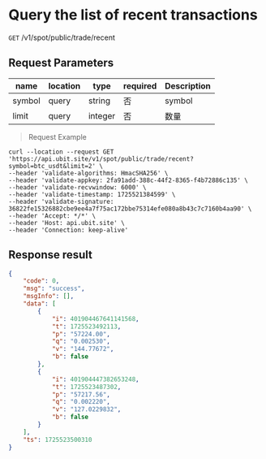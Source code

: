 # Query the list of recent transactions

`GET` /v1/spot/public/trade/recent



## Request Parameters

| name   | location  | type    | required | Description   |
| ------ | ----- | ------- | ---- | ------ |
| symbol | query | string  | 否   | symbol |
| limit  | query | integer | 否   | 数量   |

> Request Example

```shell
curl --location --request GET 'https://api.ubit.site/v1/spot/public/trade/recent?symbol=btc_usdt&limit=2' \
--header 'validate-algorithms: HmacSHA256' \
--header 'validate-appkey: 2fa91add-388c-44f2-8365-f4b72886c135' \
--header 'validate-recvwindow: 6000' \
--header 'validate-timestamp: 1725521384599' \
--header 'validate-signature: 36822fe15326882cbe9ee4a7f75ac172bbe75314efe080a8b43c7c7160b4aa90' \
--header 'Accept: */*' \
--header 'Host: api.ubit.site' \
--header 'Connection: keep-alive' 
```

## Response result

```json
{
    "code": 0,
    "msg": "success",
    "msgInfo": [],
    "data": [
        {
            "i": 401904467641141568,
            "t": 1725523492113,
            "p": "57224.00",
            "q": "0.002530",
            "v": "144.77672",
            "b": false
        },
        {
            "i": 401904447382653248,
            "t": 1725523487302,
            "p": "57217.56",
            "q": "0.002220",
            "v": "127.0229832",
            "b": false
        }
    ],
    "ts": 1725523500310
}
```

